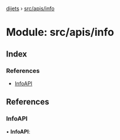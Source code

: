 [dijets](../README.md) › [src/apis/info](src_apis_info.md)

# Module: src/apis/info

## Index

### References

* [InfoAPI](src_apis_info.md#infoapi)

## References

###  InfoAPI

• **InfoAPI**:
